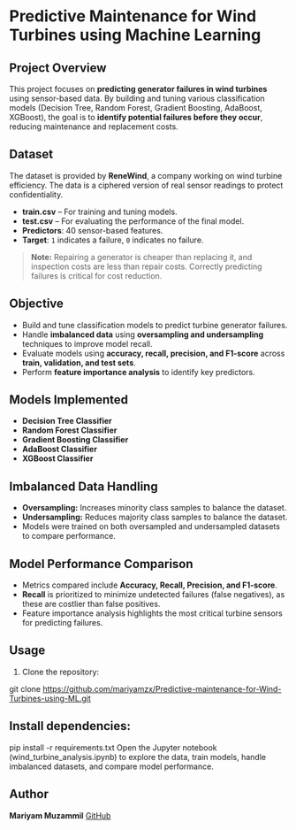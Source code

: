 # Predictive Maintenance for Wind Turbines using Machine Learning

## Project Overview
This project focuses on **predicting generator failures in wind turbines** using sensor-based data. By building and tuning various classification models (Decision Tree, Random Forest, Gradient Boosting, AdaBoost, XGBoost), the goal is to **identify potential failures before they occur**, reducing maintenance and replacement costs.

## Dataset
The dataset is provided by **ReneWind**, a company working on wind turbine efficiency. The data is a ciphered version of real sensor readings to protect confidentiality.

- **train.csv** – For training and tuning models.
- **test.csv** – For evaluating the performance of the final model.
- **Predictors**: 40 sensor-based features.
- **Target**: `1` indicates a failure, `0` indicates no failure.

> **Note:** Repairing a generator is cheaper than replacing it, and inspection costs are less than repair costs. Correctly predicting failures is critical for cost reduction.

## Objective
- Build and tune classification models to predict turbine generator failures.  
- Handle **imbalanced data** using **oversampling and undersampling** techniques to improve model recall.  
- Evaluate models using **accuracy, recall, precision, and F1-score** across **train, validation, and test sets**.  
- Perform **feature importance analysis** to identify key predictors.

## Models Implemented
- **Decision Tree Classifier**  
- **Random Forest Classifier**  
- **Gradient Boosting Classifier**  
- **AdaBoost Classifier**  
- **XGBoost Classifier**  

## Imbalanced Data Handling
- **Oversampling:** Increases minority class samples to balance the dataset.  
- **Undersampling:** Reduces majority class samples to balance the dataset.  
- Models were trained on both oversampled and undersampled datasets to compare performance.

## Model Performance Comparison
- Metrics compared include **Accuracy, Recall, Precision, and F1-score**.  
- **Recall** is prioritized to minimize undetected failures (false negatives), as these are costlier than false positives.  
- Feature importance analysis highlights the most critical turbine sensors for predicting failures.

## Usage
1. Clone the repository:

git clone https://github.com/mariyamzx/Predictive-maintenance-for-Wind-Turbines-using-ML.git
## Install dependencies:

pip install -r requirements.txt
Open the Jupyter notebook (wind_turbine_analysis.ipynb) to explore the data, train models, handle imbalanced datasets, and compare model performance.

## Author

**Mariyam Muzammil** 
[GitHub](https://github.com/mariyamzx)
